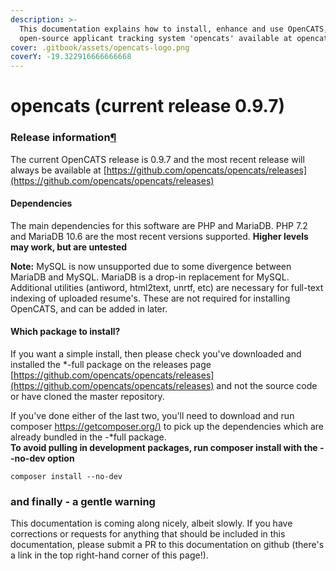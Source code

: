 ```yaml
---
description: >-
  This documentation explains how to install, enhance and use OpenCATS, the free
  open-source applicant tracking system 'opencats' available at opencats.org
cover: .gitbook/assets/opencats-logo.png
coverY: -19.322916666666668
---
```


# opencats (current release 0.9.7)

### Release information[¶](broken-reference)

The current OpenCATS release is 0.9.7 and the most recent release will always be available at [https://github.com/opencats/opencats/releases](https://github.com/opencats/opencats/releases)

#### Dependencies
The main dependencies for this software are PHP and MariaDB. PHP 7.2 and MariaDB 10.6 are the most recent versions supported. 
**Higher levels may work, but are untested** 

**Note:** MySQL is now unsupported due to some divergence between MariaDB and MySQL. MariaDB is a drop-in replacement for MySQL. Additional utilities (antiword, html2text, unrtf, etc) are necessary for full-text indexing of uploaded resume's. These are not required for installing OpenCATS, and can be added in later.

#### Which package to install?
If you want a simple install, then please check you've downloaded and installed the *-full package on the releases page [https://github.com/opencats/opencats/releases](https://github.com/opencats/opencats/releases) and not the source code or have cloned the master repository. 

If you've  done either of the last two, you'll need to download and run composer [https://getcomposer.org/)](https://getcomposer.org/) to pick up the dependencies which are already bundled in the -*full package.  
**To avoid pulling in development packages, run composer install with the --no-dev option**

``` 
composer install --no-dev
``` 

### and finally - a gentle warning

This documentation is coming along nicely, albeit slowly. If you have corrections or requests for anything that should be included in this documentation, please submit a PR to this documentation on github (there's a link in the top right-hand corner of this page!).
